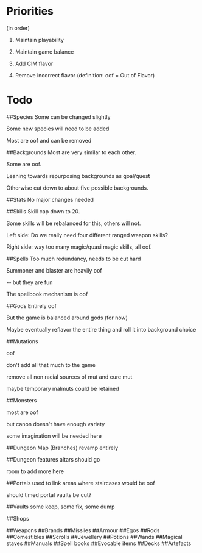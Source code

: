 # Priorities

(in order)

1. Maintain playability

2. Maintain game balance

3. Add CIM flavor

4. Remove incorrect flavor  (definition: oof = Out of Flavor)

 
# Todo

##Species
Some can be changed slightly

Some new species will need to be added

Most are oof and can be removed


##Backgrounds
Most are very similar to each other.

Some are oof.

Leaning towards repurposing backgrounds as goal/quest

Otherwise cut down to about five possible backgrounds.

##Stats
No major changes needed

##Skills
Skill cap down to 20.

Some skills will be rebalanced for this, others will not.

Left side: Do we really need four different ranged weapon skills?

Right side: way too many magic/quasi magic skills, all oof.

##Spells
Too much redundancy, needs to be cut hard

Summoner and blaster are heavily oof

-- but they are fun

The spellbook mechanism is oof

##Gods
Entirely oof

But the game is balanced around gods (for now)

Maybe eventually reflavor the entire thing and roll it into background choice

##Mutations 

oof

don't add all that much to the game

remove all non racial sources of mut and cure mut

maybe temporary malmuts could be retained

##Monsters

most are oof

but canon doesn't have enough variety

some imagination will be needed here

##Dungeon Map (Branches)
revamp entirely

##Dungeon features
altars should go

room to add more here

##Portals
used to link areas where staircases would be oof

should timed portal vaults be cut?

##Vaults
some keep, some fix, some dump

##Shops


##Weapons
##Brands
##Missiles
##Armour
##Egos
##Rods
##Comestibles
##Scrolls
##Jewellery
##Potions
##Wands
##Magical staves
##Manuals
##Spell books
##Evocable items
##Decks
##Artefacts 

